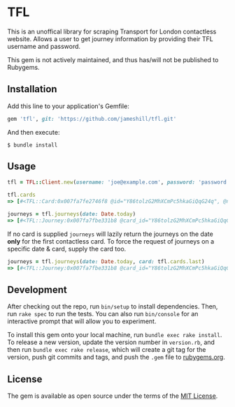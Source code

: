 # TFL

This is an unoffical library for scraping Transport for London contactless website. Allows a user to get journey information by providing their TFL username and password.

This gem is not actively maintained, and thus has/will not be published to Rubygems.

## Installation

Add this line to your application's Gemfile:

```ruby
gem 'tfl', git: 'https://github.com/jameshill/tfl.git'
```

And then execute:

    $ bundle install

## Usage

```ruby
tfl = TFL::Client.new(username: 'joe@example.com', password: 'password')
```

```ruby
tfl.cards
=> [#<TFL::Card:0x007fa7fe2746f8 @id="Y86tolzG2MhXCmPc5hkaGiQqG24q", @network="MasterCard", @last_4_digits="1234", @expiry="01/2020">, #<TFL::Card:0x007fa7fe278708 @id="dhu65yBMbPwhO7seI2Bs7fXMkh7P", @network="Visa", @last_4_digits="4567", @expiry="12/2025">]
```

```ruby
journeys = tfl.journeys(date: Date.today)
=> [#<TFL::Journey:0x007fa7fbe331b8 @card_id="Y86tolzG2MhXCmPc5hkaGiQqG24q", @date=#<Date: 2016-06-06 ((2457546j,0s,0n),+0s,2299161j)>, @from="East Putney", @to="Old Street", @time="09:21 - 10:09", @fare=#<Money fractional:290 currency:GBP>>]
```

If no card is supplied `journeys` will lazily return the journeys on the date **only** for the first contactless card. To force the request of journeys on a specific date & card, supply the card too.


```ruby
journeys = tfl.journeys(date: Date.today, card: tfl.cards.last)
=> [#<TFL::Journey:0x007fa7fbe331b8 @card_id="Y86tolzG2MhXCmPc5hkaGiQqG24q", @date=#<Date: 2016-06-06 ((2457546j,0s,0n),+0s,2299161j)>, @from="East Putney", @to="Old Street", @time="09:21 - 10:09", @fare=#<Money fractional:290 currency:GBP>>]
```


## Development

After checking out the repo, run `bin/setup` to install dependencies. Then, run `rake spec` to run the tests. You can also run `bin/console` for an interactive prompt that will allow you to experiment.

To install this gem onto your local machine, run `bundle exec rake install`. To release a new version, update the version number in `version.rb`, and then run `bundle exec rake release`, which will create a git tag for the version, push git commits and tags, and push the `.gem` file to [rubygems.org](https://rubygems.org).

## License

The gem is available as open source under the terms of the [MIT License](http://opensource.org/licenses/MIT).

